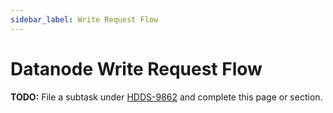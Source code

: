 ```yaml
---
sidebar_label: Write Request Flow
---
```


# Datanode Write Request Flow

**TODO:** File a subtask under [HDDS-9862](https://issues.apache.org/jira/browse/HDDS-9862) and complete this page or section.

